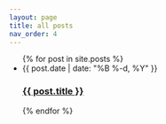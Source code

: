 ```yaml
---
layout: page
title: all posts
nav_order: 4
---
```


<ul class="post-list">
  {% for post in site.posts %}
    <li>
      <span class="post-meta">{{ post.date | date: "%B %-d, %Y" }}</span>
      <h3>
        <a class="post-link" href="{{ post.url | relative_url }}">{{ post.title }}</a>
      </h3>
    </li>
  {% endfor %}
</ul> 